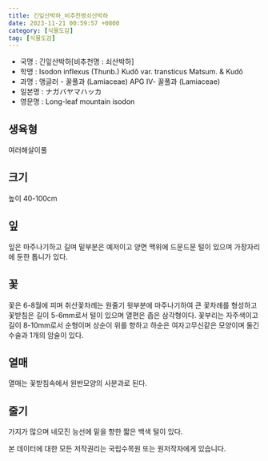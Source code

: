 ```yaml
---
title: 긴잎산박하_비추천명쇠산박하
date: 2023-11-21 00:59:57 +0800
category: [식물도감]
tag: [식물도감]
---
```




- 국명 : 긴잎산박하[비추천명 : 쇠산박하]
- 학명 : Isodon inflexus (Thunb.) Kudô var. transticus Matsum. & Kudô
- 과명 : 앵글러 - 꿀풀과 (Lamiaceae) APG Ⅳ- 꿀풀과 (Lamiaceae)
- 일본명 : ナガバヤマハッカ
- 영문명 : Long-leaf mountain isodon


## 생육형
여러해살이풀
## 크기
높이 40-100cm
## 잎
잎은 마주나기하고 길며 밑부분은 예저이고 양면 맥위에 드문드문 털이 있으며 가장자리에 둔한 톱니가 있다.
## 꽃
꽃은 6-8월에 피며 취산꽃차례는 원줄기 윗부분에 마주나기하여 큰 꽃차례를 형성하고 꽃받침은 길이 5-6mm로서 털이 있으며 열편은 좁은 삼각형이다. 꽃부리는 자주색이고 길이 8-10mm로서 순형이며 상순이 위를 향하고 하순은 여자고무신같은 모양이며 둘긴수술과 1개의 암술이 있다.
## 열매
열매는 꽃받침속에서 원반모양의 사분과로 된다.
## 줄기
가지가 많으며 네모진 능선에 밑을 향한 짧은 백색 털이 있다.






본 데이터에 대한 모든 저작권리는 국립수목원 또는 원저작자에게 있습니다.

